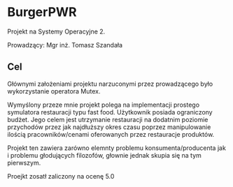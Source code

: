 # BurgerPWR
Projekt na Systemy Operacyjne 2.

Prowadzący: Mgr inż. Tomasz Szandała

## Cel
Głównymi założeniami projektu narzuconymi przez prowadzącego było wykorzystanie operatora Mutex.

Wymyślony przeze mnie projekt polega na implementacji prostego symulatora restauracji typu fast food. Użytkownik posiada ograniczony budżet. Jego celem jest utrzymanie restauracji na dodatnim poziomie przychodów przez jak najdłuższy okres czasu poprzez manipulowanie ilością pracowników/cenami oferowanych przez restauracje produktów.

Projekt ten zawiera zarówno elemnty problemu konsumenta/producenta jak i problemu głodujących filozofów, głownie jednak skupia się na tym pierwszym.

Proejkt zosatł zaliczony na ocenę 5.0